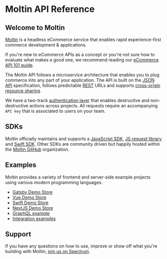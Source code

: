 # Moltin API Reference

## Welcome to Moltin

[Moltin](https://moltin.com) is a headless eCommerce service that enables rapid experience-first commerce development & applications.

If you're new to eCommerce APIs as a concept or you're not sure how to evaluate what makes a good one, we recommend reading our [eCommerce API 101 guide](https://www.moltin.com/blog/an-introduction-to-ecommerce-apis).

The Moltin API follows a microservice architecture that enables you to plug commerce into any part of your application. The API is built on the [JSON API](http://jsonapi.org/) specification, follows predictable [REST](https://en.wikipedia.org/wiki/Representational_state_transfer) URLs and supports [cross-origin resource sharing](https://en.wikipedia.org/wiki/Cross-origin_resource_sharing).

We have a two-track [authentication layer](basics/authentication/) that enables destructive and non-destructive actions across projects. All requests require an accompanying `API key` that is associated to users on your team.

## SDKs

Moltin officially maintains and supports a [JavaScript SDK](https://github.com/moltin/js-sdk), [JS request library](https://github.com/moltin/moltin-request) and [Swift SDK](https://github.com/moltin/ios-sdk). Other SDKs are community driven but happily hosted within the [Moltin GitHub](https://github.com/moltin) organization.

## Examples

Moltin provides a variety of frontend and server-side example projects using various modern programming languages.

* [Gatsby Demo Store](https://github.com/moltin/gatsby-demo-store)
* [Vue Demo Store](https://github.com/moltin/vue-demo-store)
* [Swift Demo Store](https://github.com/moltin/swift-demo-app)
* [NextJS Demo Store](https://github.com/moltin/nextjs-demo-store)
* [GraphQL example](https://github.com/moltin/graphql)
* [Integration examples](https://github.com/moltin/integration-examples)

## Support

If you have any questions on how to use, improve or show off what you're building with Moltin, [join us on Spectrum](https://spectrum.chat/moltin).

